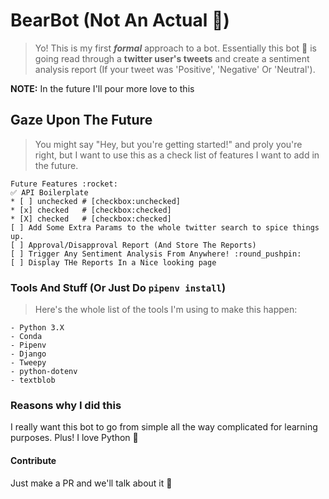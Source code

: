 # BearBot (Not An Actual :bear:)

> Yo! This is my first ***formal*** approach to a bot. Essentially this bot :robot: is going read through a **twitter user's tweets** and create a sentiment analysis report (If your tweet was 'Positive', 'Negative' Or 'Neutral').

**NOTE:** In the future I'll pour more love to this

## Gaze Upon The Future

> You might say "Hey, but you're getting started!" and proly you're right, but I want to use this as a check list of features I want to add in the future.

    Future Features :rocket:
    ✅ API Boilerplate
    * [ ] unchecked # [checkbox:unchecked]
    * [x] checked   # [checkbox:checked]
    * [X] checked   # [checkbox:checked]
    [ ] Add Some Extra Params to the whole twitter search to spice things up.
    [ ] Approval/Disapproval Report (And Store The Reports)
    [ ] Trigger Any Sentiment Analysis From Anywhere! :round_pushpin:
    [ ] Display THe Reports In a Nice looking page

### Tools And Stuff (Or Just Do ```pipenv install```)

> Here's the whole list of the tools I'm using to make this happen:

    - Python 3.X
    - Conda
    - Pipenv
    - Django
    - Tweepy
    - python-dotenv
    - textblob

### Reasons why I did this

I really want this bot to go from simple all the way complicated for learning purposes. Plus! I love Python :snake:

#### Contribute

Just make a PR and we'll talk about it :beer:

